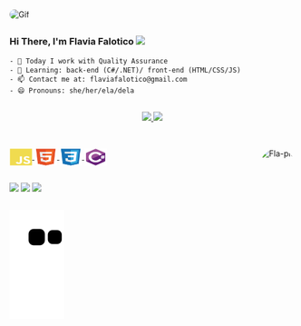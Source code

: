 <img align="center" alt="Gif" height="400" width="890" style="border-radius:50px;" display="block" src="https://c.tenor.com/4ryx66tWEhcAAAAd/pixel-study.gif">


 ##
 
### Hi There, I'm Flavia Falotico <img src="https://media.giphy.com/media/0TtX2qqpxp3pIafzio/giphy.gif" width="60"> 

    - 🔭 Today I work with Quality Assurance
    - 🌱 Learning: back-end (C#/.NET)/ front-end (HTML/CSS/JS)
    - 📫 Contact me at: flaviafalotico@gmail.com
    - 😄 Pronouns: she/her/ela/dela
 
 ##
 
<div align="center">
  <a href="https://github.com/FlaviaFalotico">
  <img height="180em" src="https://github-readme-stats.vercel.app/api?username=flaviafalotico&show_icons=true&theme=dracula&include_all_commits=true&count_private=true"/>
  <img height="180em" src="https://github-readme-stats.vercel.app/api/top-langs/?username=flaviafalotico&layout=compact&langs_count=7&theme=dracula"/>
</div>
 
 ##
  
<div style="display: inline_block"><br>
  <img align="center" alt="Fla-Js" height="30" width="40" src="https://raw.githubusercontent.com/devicons/devicon/master/icons/javascript/javascript-plain.svg">
  <img align="center" alt="Fla-HTML" height="30" width="40" src="https://raw.githubusercontent.com/devicons/devicon/master/icons/html5/html5-original.svg">
  <img align="center" alt="Fla-CSS" height="30" width="40" src="https://raw.githubusercontent.com/devicons/devicon/master/icons/css3/css3-original.svg">
  <img align="center" alt="Fla-Csharp" height="30" width="40" src="https://raw.githubusercontent.com/devicons/devicon/master/icons/csharp/csharp-original.svg">
  <img align="right" alt="Fla-pic" height="180" style="border-radius:200px;" src="https://lh3.googleusercontent.com/pw/AM-JKLWkC-S8blo25GKdXxGvMHrfNfYsIT9imMIag7mzETYU5YR5wmIuOVOIswOZlEipkAlj6xSQEsTOknzwqnv0g2lesO4v2pRfqHCLSEn94bFc2D3Fga3tTyfWULWFkWghXlRsDwchi-8_sJh3DC1NuDU=w947-h714-no?authuser=0">
</div>
  
 ##
 
<div> 
  <a href="https://www.instagram.com/flaviafalotico/" target="_blank"><img src="https://img.shields.io/badge/-Instagram-%23E4405F?style=for-the-badge&logo=instagram&logoColor=white" target="_blank"></a>
  <a href = "mailto:flaviafalotico@gmail.com"><img src="https://img.shields.io/badge/-Gmail-%23333?style=for-the-badge&logo=gmail&logoColor=white" target="_blank"></a>
  <a href="https://www.linkedin.com/in/flaviafalotico/" target="_blank"><img src="https://img.shields.io/badge/-LinkedIn-%230077B5?style=for-the-badge&logo=linkedin&logoColor=white" target="_blank"></a> 
</div>
    
 ##
  
 ![snake gif](https://github.com/FlaviaFalotico/FlaviaFalotico/blob/output/github-contribution-grid-snake.svg)
